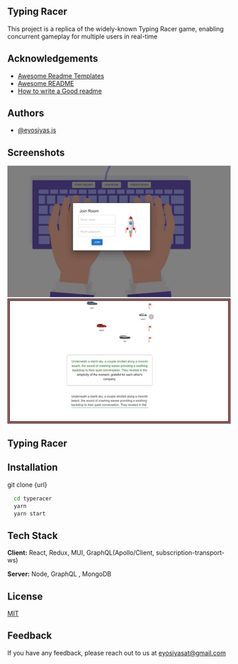 
## Typing Racer 

This project is a replica of the widely-known Typing Racer game, enabling concurrent gameplay for multiple users in real-time
## Acknowledgements

 - [Awesome Readme Templates](https://awesomeopensource.com/project/elangosundar/awesome-README-templates)
 - [Awesome README](https://github.com/matiassingers/awesome-readme)
 - [How to write a Good readme](https://bulldogjob.com/news/449-how-to-write-a-good-readme-for-your-github-project)


## Authors

- [@eyosiyas.js](https://www.github.com/eyosiyas-js)




## Screenshots

![App Screenshot](https://github.com/eyosiyas-js/typeracer/blob/main/screenshot_1.png?raw=true)
![App Screenshot](https://github.com/eyosiyas-js/typeracer/blob/main/screenshot_2.jpg?raw=true)


## Typing Racer 
## Installation

git clone {url}

```bash
  cd typeracer
  yarn
  yarn start

```
    
## Tech Stack

**Client:** React, Redux, MUI, GraphQL(Apollo/Client, subscription-transport-ws) 

**Server:** Node, GraphQL , MongoDB


## License

[MIT](https://choosealicense.com/licenses/mit/)


## Feedback

If you have any feedback, please reach out to us at eyosiyasat@gmail.com

